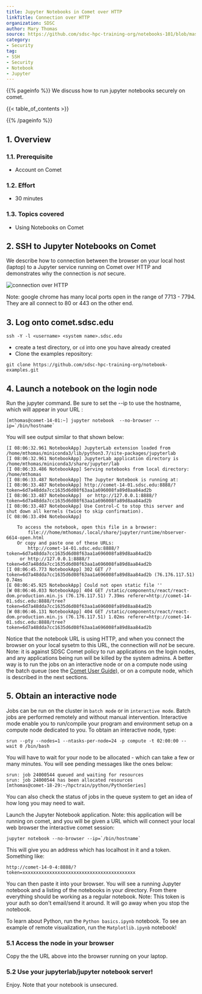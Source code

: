 ```yaml
---
title: Jupyter Notebooks in Comet over HTTP
linkTitle: Connection over HTTP
organization: SDSC
author: Mary Thomas
source: https://github.com/sdsc-hpc-training-org/notebooks-101/blob/master/Docs/source/sshConnect.md
category:
- Security
tag:
- SSH
- Security
- Notebook
- Jupyter
---
```


{{% pageinfo %}}
 We discuss how to run jupyter notebooks securely on comet.

{{< table_of_contents >}}

{{% /pageinfo %}}


## 1. Overview

### 1.1. Prerequisite

* Account on Comet

### 1.2. Effort

* 30 minutes

### 1.3. Topics covered

* Using Notebooks on Comet

## 2. SSH to Jupyter Notebooks on Comet 

We describe how to connection between the browser on your
local host (laptop) to a Jupyter service running on Comet over HTTP
and demonstrates why the connection is *not* secure.

![connection over HTTP](https://github.com/sdsc-hpc-training-org/notebooks-101/blob/master/Docs/images/jupyter-notebook-http.png?raw=true)

Note: google chrome has many local ports open in the range of 7713 - 7794. They are all connect to 80 or 443 on the other end.

## 3. Log onto comet.sdsc.edu

```
ssh -Y -l <username> <system name>.sdsc.edu
```

* create a test directory, or ```cd``` into one you have already
  created
* Clone the examples repository:

```
git clone https://github.com/sdsc-hpc-training-org/notebook-examples.git
```


## 4. Launch a notebook on the login node

Run the jupyter command. Be sure to set the --ip to use the hostname,
which will appear in your URL :

```
[mthomas@comet-14-01:~] jupyter notebook  --no-browser --ip=`/bin/hostname`
```

You will see output similar to that shown below:

```
[I 08:06:32.961 NotebookApp] JupyterLab extension loaded from /home/mthomas/miniconda3/lib/python3.7/site-packages/jupyterlab
[I 08:06:32.961 NotebookApp] JupyterLab application directory is /home/mthomas/miniconda3/share/jupyter/lab
[I 08:06:33.486 NotebookApp] Serving notebooks from local directory: /home/mthomas
[I 08:06:33.487 NotebookApp] The Jupyter Notebook is running at:
[I 08:06:33.487 NotebookApp] http://comet-14-01.sdsc.edu:8888/?token=6d7a48dda7cc1635d6d08f63aa1a696008fa89d8aa84ad2b
[I 08:06:33.487 NotebookApp]  or http://127.0.0.1:8888/?token=6d7a48dda7cc1635d6d08f63aa1a696008fa89d8aa84ad2b
[I 08:06:33.487 NotebookApp] Use Control-C to stop this server and shut down all kernels (twice to skip confirmation).
[C 08:06:33.494 NotebookApp]

    To access the notebook, open this file in a browser:
        file:///home/mthomas/.local/share/jupyter/runtime/nbserver-6614-open.html
    Or copy and paste one of these URLs:
        http://comet-14-01.sdsc.edu:8888/?token=6d7a48dda7cc1635d6d08f63aa1a696008fa89d8aa84ad2b
     or http://127.0.0.1:8888/?token=6d7a48dda7cc1635d6d08f63aa1a696008fa89d8aa84ad2b
[I 08:06:45.773 NotebookApp] 302 GET /?token=6d7a48dda7cc1635d6d08f63aa1a696008fa89d8aa84ad2b (76.176.117.51) 0.74ms
[E 08:06:45.925 NotebookApp] Could not open static file ''
[W 08:06:46.033 NotebookApp] 404 GET /static/components/react/react-dom.production.min.js (76.176.117.51) 7.39ms referer=http://comet-14-01.sdsc.edu:8888/tree?token=6d7a48dda7cc1635d6d08f63aa1a696008fa89d8aa84ad2b
[W 08:06:46.131 NotebookApp] 404 GET /static/components/react/react-dom.production.min.js (76.176.117.51) 1.02ms referer=http://comet-14-01.sdsc.edu:8888/tree?token=6d7a48dda7cc1635d6d08f63aa1a696008fa89d8aa84ad2b
```

Notice that the notebook URL is using HTTP, and when you connect the
browser on your local sysetm to this URL, the connection will _not_ be
secure. Note: it is against SDSC Comet policy to run applications on
the login nodes, and any applications being run will be killed by the
system admins. A better way is to run the jobs on an interactive node
or on a compute node using the batch queue (see the
[Comet User Guide](https://comet.sdsc.edu)), or on a compute node,
which is described in the next sections.

## 5. Obtain an interactive node

Jobs can be run on the cluster in `batch mode` or in `interactive
mode`. Batch jobs are performed remotely and without manual
intervention. Interactive mode enable you to run/compile your program
and environment setup on a compute node dedicated to you. To obtain an
interactive node, type:

```
srun --pty --nodes=1 --ntasks-per-node=24 -p compute -t 02:00:00 --wait 0 /bin/bash
```

You will have to wait for your node to be allocated - which can take a
few or many minutes. You will see pending messages like the ones
below:

```
srun: job 24000544 queued and waiting for resources
srun: job 24000544 has been allocated resources
[mthomas@comet-18-29:~/hpctrain/python/PythonSeries]
```

You can also check the status of jobs in the queue system to get an
idea of how long you may need to wait.

Launch the Jupyter Notebook application.  Note: this application will
be running on comet, and you will be given a URL which will connect
your local web browser the interactive comet session:

```
jupyter notebook --no-browser --ip=`/bin/hostname`
```

This will give you an address which has localhost in it and a
token. Something like:

```
http://comet-14-0-4:8888/?token=xxxxxxxxxxxxxxxxxxxxxxxxxxxxxxxxxxxxxxxxxx
```

You can then paste it into your browser. You will see a running
Jupyter notebook and a listing of the notebooks in your
directory. From there everything should be working as a regular
notebook.  Note: This token is your auth so don't email/send it
around. It will go away when you stop the notebook.

To learn about Python, run the ```Python basics.ipynb``` notebook.  To
see an example of remote visualization, run the ```Matplotlib.ipynb```
notebook!


### 5.1 Access the node in your browser

Copy the the URL above into the browser running on your laptop.

### 5.2 Use your jupyterlab/jupyter notebook server!

Enjoy. Note that your notebook is unsecured.

